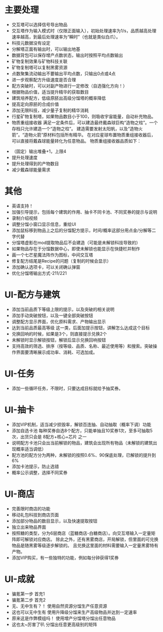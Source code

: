 ﻿# 主要处理

* 交互塔可以选择信号导出物品
* 交互塔作为输入模式时（仅限正面输入），初始处理速率为1/s，品质越高处理速率越高，到最后处理速率为“瞬时”（也就是类似白爪）。
* 科技元数据没有设定
* 分解塔正面有输出时，可以输出地基
* 数据背包可以保存增产点数状态，输出时按照平均点数输出
* 矿物复制效果与矿物科技关联
* 矿物复制塔可以复制黑雾资源
* 点数聚集流动输出不要输出平均点数，只输出0点或4点
* 进一步观察配方升级速度是否合理
* 配方突破时，可以对副产物进行一定修改（自选强化方向！）
* 根据物品价值，适当提升精华的获取数目
* 建筑培养配方，低级原胚出高级分馏塔的概率降低
* 提高定向原胚的合成价值
* 添加无限科技，减少量子复制的精华消耗
* 行星矿物复制塔，如果物品数目小于100，则吸收宇宙能量，自动补充物品。
* 物质重组接收器
  满足一定条件后，可以建造最终戴森球巨构“造物之柱”。一个存档只允许建造一个“造物之柱”。
  建造需要发射太阳帆，以及“造物火箭”。“造物火箭”原材料包括所有精华。
  在对应星球布置物质重组接收器后，可以直接将戴森球能量转化为任意物品。
  物质重组接收器品质如下：
- （固定）输出堆叠+1，上限4
- 提升处理速度
- 提升处理得到的产物数目
- 减少戴森球能量需求

# 其他

* 英语支持！
* 加强引导提示，包括每个建筑的作用、抽卡不同卡池、不同奖券的提示与说明
* 录制介绍视频
* 调整分馏小窗口显示信息，重绘UI
* 添加鼠标移到物品上之后的分馏配方提示，时间/概率这部分用点金/分解等二字代替
* 分馏塔虚影在mod提取物品后不会建造（可能是未解锁科技导致的）
* 如果物品存在于分馏数据中心，即使未解锁也能显示在快捷栏并制作
* 画一个七芒星魔法阵作为图标，中间交互塔
* 修复配方结尾是Recipe的问题（复制的时候会显示）
* 添加确认选项卡，可以关闭确认弹窗
* 优化分馏塔输出方式-211/221

# UI-配方与建筑

* 添加当前品质下等级上限的提示，以及突破的相关说明
* 添加手动突破按钮，以及一键全部突破按钮
* 调整配方显示界面，优化原料需求、产物输出显示
* 达到当前品质最高等级 这一类，后面加提示按钮，讲解怎么达成这个目标
* 兑换回响的时候，如果是3个，则直接提示兑换2个
* 未解锁时显示解锁按钮，解锁后显示兑换回响按钮
* 支持高效的筛选、排序（按等级、品质、名称、最近使用等）和搜索。突破操作界面要清晰展示成功率、消耗、可选加成。

# UI-任务

* 添加一些循环任务，不限时，只要达成目标就给予抽奖券。

# UI-抽卡

* 添加VIP机制，适当减少损毁率，解锁百连抽、自动抽取（概率下调）功能
* 添加自选卡池 每种奖券自选8个配方，只能单抽且10奖券1次，至多可抽取5次，出货只会是 8配方+核心+芯片 之一
* 说明配方卡池只会出当前解锁的物品，建筑会出现所有物品（未解锁的建筑出现概率适当调低）
* 配方池的配方分为两种，未解锁的按照0.6%、90保底处理，已解锁的提升到6%
* 添加卡池提示，防止选错
* 概率公示调整，选择不同奖券

# UI-商店

* 完善限时商店的功能
* 移动礼包科技到商店页面
* 添加部分物品的数目显示，以及快速提取按钮
* 独立出来物品界面
* 按照糖的类型，分为6层商店（蓝糖商店-白糖商店）。向交互塔输入一定量矩阵即可解锁对应商店。
  除此之外，还有黑雾商店，开局解锁，但里面的可兑换物品是随黑雾等级逐步解锁的。
  且兑换这里面的材料需要输入一定量黑雾特有产物。
* 添加VIP购买，有一些独特的功能，例如每分钟获得1奖券

# UI-成就

* 骗氪第一步	首充1
* 骗氪第二步	首充2
* 无、无中生有？！	使用自然资源分馏生产任意资源
* 这也可以无中生有	使用升降级分馏来生产高级物品并达到一定速率
* 原来这是作弊模组吗！	使用增产分馏塔分馏出任意物品
* 这也太~厉害了叭	分馏出任意更高级别的矩阵
